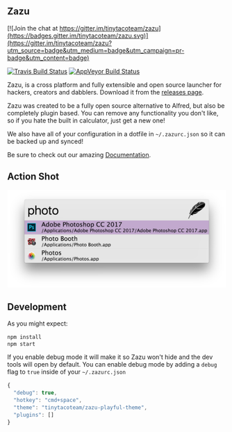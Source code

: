 ## Zazu

[![Join the chat at https://gitter.im/tinytacoteam/zazu](https://badges.gitter.im/tinytacoteam/zazu.svg)](https://gitter.im/tinytacoteam/zazu?utm_source=badge&utm_medium=badge&utm_campaign=pr-badge&utm_content=badge)

[![Travis Build Status](https://travis-ci.org/tinytacoteam/zazu.svg?branch=master)](https://travis-ci.org/tinytacoteam/zazu)
[![AppVeyor Build Status](https://ci.appveyor.com/api/projects/status/mhfi0vyyo7dygqiu/branch/master?svg=true)](https://ci.appveyor.com/project/blainesch/zazu)

Zazu, is a cross platform and fully extensible and open source launcher for
hackers, creators and dabblers. Download it from the [releases
page](http://zazuapp.org/download).

Zazu was created to be a fully open source alternative to Alfred, but also be
completely plugin based. You can remove any functionality you don't like, so if
you hate the built in calculator, just get a new one!

We also have all of your configuration in a dotfile in `~/.zazurc.json` so it can
be backed up and synced!

Be sure to check out our amazing [Documentation](http://zazuapp.org).

## Action Shot

![Zazu App](docs/images/action-shots/file-finder.png)

## Development

As you might expect:

~~~
npm install
npm start
~~~

If you enable debug mode it will make it so Zazu won't hide and the dev tools
will open by default. You can enable debug mode by adding a `debug` flag to
`true` inside of your `~/.zazurc.json`

~~~ javascript
{
  "debug": true,
  "hotkey": "cmd+space",
  "theme": "tinytacoteam/zazu-playful-theme",
  "plugins": []
}
~~~
